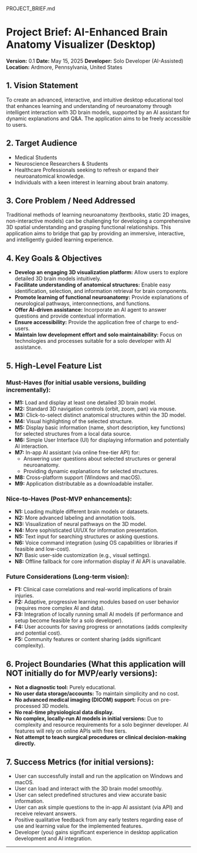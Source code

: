 PROJECT_BRIEF.md

# Project Brief: AI-Enhanced Brain Anatomy Visualizer (Desktop)

**Version:** 0.1
**Date:** May 15, 2025
**Developer:** Solo Developer (AI-Assisted)
**Location:** Ardmore, Pennsylvania, United States

## 1. Vision Statement

To create an advanced, interactive, and intuitive desktop educational tool that enhances learning and understanding of neuroanatomy through intelligent interaction with 3D brain models, supported by an AI assistant for dynamic explanations and Q&A. The application aims to be freely accessible to users.

## 2. Target Audience

- Medical Students
- Neuroscience Researchers & Students
- Healthcare Professionals seeking to refresh or expand their neuroanatomical knowledge.
- Individuals with a keen interest in learning about brain anatomy.

## 3. Core Problem / Need Addressed

Traditional methods of learning neuroanatomy (textbooks, static 2D images, non-interactive models) can be challenging for developing a comprehensive 3D spatial understanding and grasping functional relationships. This application aims to bridge that gap by providing an immersive, interactive, and intelligently guided learning experience.

## 4. Key Goals & Objectives

- **Develop an engaging 3D visualization platform:** Allow users to explore detailed 3D brain models intuitively.
- **Facilitate understanding of anatomical structures:** Enable easy identification, selection, and information retrieval for brain components.
- **Promote learning of functional neuroanatomy:** Provide explanations of neurological pathways, interconnections, and functions.
- **Offer AI-driven assistance:** Incorporate an AI agent to answer questions and provide contextual information.
- **Ensure accessibility:** Provide the application free of charge to end-users.
- **Maintain low development effort and solo maintainability:** Focus on technologies and processes suitable for a solo developer with AI assistance.

## 5. High-Level Feature List

### Must-Haves (for initial usable versions, building incrementally):

- **M1:** Load and display at least one detailed 3D brain model.
- **M2:** Standard 3D navigation controls (orbit, zoom, pan) via mouse.
- **M3:** Click-to-select distinct anatomical structures within the 3D model.
- **M4:** Visual highlighting of the selected structure.
- **M5:** Display basic information (name, short description, key functions) for selected structures from a local data source.
- **M6:** Simple User Interface (UI) for displaying information and potentially AI interaction.
- **M7:** In-app AI assistant (via online free-tier API) for:
  - Answering user questions about selected structures or general neuroanatomy.
  - Providing dynamic explanations for selected structures.
- **M8:** Cross-platform support (Windows and macOS).
- **M9:** Application distributable as a downloadable installer.

### Nice-to-Haves (Post-MVP enhancements):

- **N1:** Loading multiple different brain models or datasets.
- **N2:** More advanced labeling and annotation tools.
- **N3:** Visualization of neural pathways on the 3D model.
- **N4:** More sophisticated UI/UX for information presentation.
- **N5:** Text input for searching structures or asking questions.
- **N6:** Voice command integration (using OS capabilities or libraries if feasible and low-cost).
- **N7:** Basic user-side customization (e.g., visual settings).
- **N8:** Offline fallback for core information display if AI API is unavailable.

### Future Considerations (Long-term vision):

- **F1:** Clinical case correlations and real-world implications of brain injuries.
- **F2:** Adaptive, progressive learning modules based on user behavior (requires more complex AI and data).
- **F3:** Integration of locally running small AI models (if performance and setup become feasible for a solo developer).
- **F4:** User accounts for saving progress or annotations (adds complexity and potential cost).
- **F5:** Community features or content sharing (adds significant complexity).

## 6. Project Boundaries (What this application will NOT initially do for MVP/early versions):

- **Not a diagnostic tool:** Purely educational.
- **No user data storage/accounts:** To maintain simplicity and no cost.
- **No advanced medical imaging (DICOM) support:** Focus on pre-processed 3D models.
- **No real-time physiological data display.**
- **No complex, locally-run AI models in initial versions:** Due to complexity and resource requirements for a solo beginner developer. AI features will rely on online APIs with free tiers.
- **Not attempt to teach surgical procedures or clinical decision-making directly.**

## 7. Success Metrics (for initial versions):

- User can successfully install and run the application on Windows and macOS.
- User can load and interact with the 3D brain model smoothly.
- User can select predefined structures and view accurate basic information.
- User can ask simple questions to the in-app AI assistant (via API) and receive relevant answers.
- Positive qualitative feedback from any early testers regarding ease of use and learning value for the implemented features.
- Developer (you) gains significant experience in desktop application development and AI integration.

---
